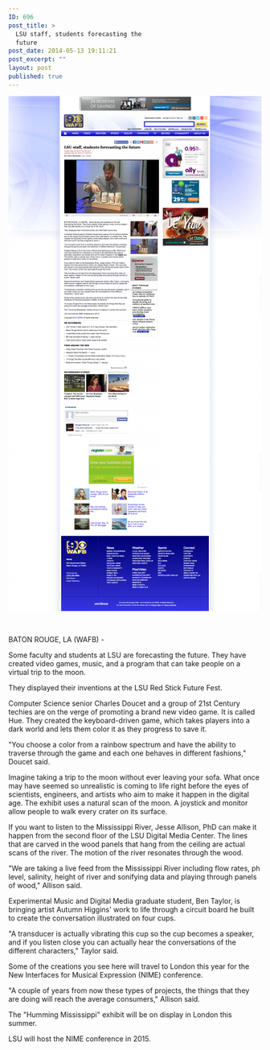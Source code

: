```yaml
---
ID: 696
post_title: >
  LSU staff, students forecasting the
  future
post_date: 2014-05-13 19:11:21
post_excerpt: ""
layout: post
published: true
---
```

<a href="/uploads/2014/05/LSU-staff-students-forecasting-the-future-WAFB-9-News-Baton-Rouge-Louisiana-News-Weather-Sports.png"><img class="alignnone size-large wp-image-697" alt="LSU staff  students forecasting the future   WAFB 9 News Baton Rouge  Louisiana News  Weather  Sports" src="/uploads/2014/05/LSU-staff-students-forecasting-the-future-WAFB-9-News-Baton-Rouge-Louisiana-News-Weather-Sports-504x1024.png" width="504" height="1024" /></a>

&nbsp;

<!--more-->

BATON ROUGE, LA (WAFB) -

Some faculty and students at LSU are forecasting the future. They have created video games, music, and a program that can take people on a virtual trip to the moon.

They displayed their inventions at the LSU Red Stick Future Fest.

Computer Science senior Charles Doucet and a group of 21st Century techies are on the verge of promoting a brand new video game. It is called Hue. They created the keyboard-driven game, which takes players into a dark world and lets them color it as they progress to save it.

"You choose a color from a rainbow spectrum and have the ability to traverse through the game and each one behaves in different fashions," Doucet said.

Imagine taking a trip to the moon without ever leaving your sofa. What once may have seemed so unrealistic is coming to life right before the eyes of scientists, engineers, and artists who aim to make it happen in the digital age. The exhibit uses a natural scan of the moon. A joystick and monitor allow people to walk every crater on its surface.

If you want to listen to the Mississippi River, Jesse Allison, PhD can make it happen from the second floor of the LSU Digital Media Center. The lines that are carved in the wood panels that hang from the ceiling are actual scans of the river. The motion of the river resonates through the wood.

"We are taking a live feed from the Mississippi River including flow rates, ph level, salinity, height of river and sonifying data and playing through panels of wood," Allison said.

Experimental Music and Digital Media graduate student, Ben Taylor, is bringing artist Autumn Higgins' work to life through a circuit board he built to create the conversation illustrated on four cups.

"A transducer is actually vibrating this cup so the cup becomes a speaker, and if you listen close you can actually hear the conversations of the different characters," Taylor said.

Some of the creations you see here will travel to London this year for the New Interfaces for Musical Expression (NIME) conference.

"A couple of years from now these types of projects, the things that they are doing will reach the average consumers," Allison said.

The "Humming Mississippi" exhibit will be on display in London this summer.

LSU will host the NIME conference in 2015.<em> </em>